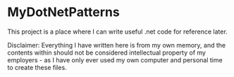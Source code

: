 # MyDotNetPatterns
This project is a place where I can write useful .net code for reference later.  

Disclaimer: Everything I have written here is from my own memory, and the contents within should not be considered intellectual property of my employers - as I have only ever used my own computer and personal time to create these files.


